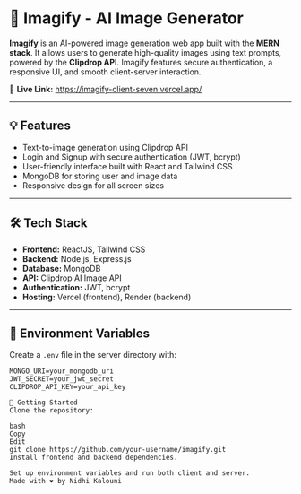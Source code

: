 # 🎨 Imagify - AI Image Generator

**Imagify** is an AI-powered image generation web app built with the **MERN stack**. It allows users to generate high-quality images using text prompts, powered by the **Clipdrop API**. Imagify features secure authentication, a responsive UI, and smooth client-server interaction.

🔗 **Live Link:** https://imagify-client-seven.vercel.app/

---

## 💡 Features

- Text-to-image generation using Clipdrop API
- Login and Signup with secure authentication (JWT, bcrypt)
- User-friendly interface built with React and Tailwind CSS
- MongoDB for storing user and image data
- Responsive design for all screen sizes

---

## 🛠️ Tech Stack

- **Frontend:** ReactJS, Tailwind CSS
- **Backend:** Node.js, Express.js
- **Database:** MongoDB
- **API:** Clipdrop AI Image API
- **Authentication:** JWT, bcrypt
- **Hosting:** Vercel (frontend), Render (backend)

---

## 🔐 Environment Variables

Create a `.env` file in the server directory with:

```env
MONGO_URI=your_mongodb_uri
JWT_SECRET=your_jwt_secret
CLIPDROP_API_KEY=your_api_key

🚀 Getting Started
Clone the repository:

bash
Copy
Edit
git clone https://github.com/your-username/imagify.git
Install frontend and backend dependencies.

Set up environment variables and run both client and server.
Made with ❤️ by Nidhi Kalouni
